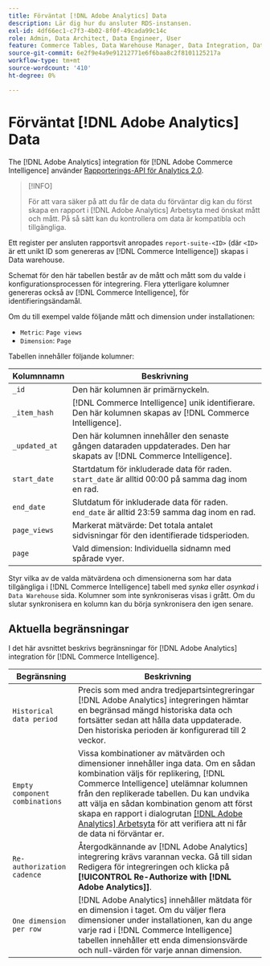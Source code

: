 ```yaml
---
title: Förväntat [!DNL Adobe Analytics] Data
description: Lär dig hur du ansluter RDS-instansen.
exl-id: 4df66ec1-c7f3-4b02-8f0f-49cada99c14c
role: Admin, Data Architect, Data Engineer, User
feature: Commerce Tables, Data Warehouse Manager, Data Integration, Data Import/Export
source-git-commit: 6e2f9e4a9e91212771e6f6baa8c2f8101125217a
workflow-type: tm+mt
source-wordcount: '410'
ht-degree: 0%

---
```


# Förväntat [!DNL Adobe Analytics] Data

The [!DNL Adobe Analytics] integration för [!DNL Adobe Commerce Intelligence] använder [Rapporterings-API för Analytics 2.0](https://developer.adobe.com/analytics-apis/docs/2.0/#!AdobeDocs/analytics-2.0-apis/master/README.md).

>[!INFO]
>
>För att vara säker på att du får de data du förväntar dig kan du först skapa en rapport i [!DNL Adobe Analytics] Arbetsyta med önskat mått och mått. På så sätt kan du kontrollera om data är kompatibla och tillgängliga.

Ett register per ansluten rapportsvit anropades `report-suite-<ID>` (där `<ID>` är ett unikt ID som genereras av [!DNL Commerce Intelligence]) skapas i Data warehouse.

Schemat för den här tabellen består av de mått och mått som du valde i konfigurationsprocessen för integrering. Flera ytterligare kolumner genereras också av [!DNL Commerce Intelligence], för identifieringsändamål.

Om du till exempel valde följande mått och dimension under installationen:
- `Metric`: `Page views`
- `Dimension`: `Page`

Tabellen innehåller följande kolumner:

| Kolumnnamn | Beskrivning |
| --- | --- |
| `_id` | Den här kolumnen är primärnyckeln. |
| `_item_hash` | [!DNL Commerce Intelligence] unik identifierare. Den här kolumnen skapas av [!DNL Commerce Intelligence]. |
| `_updated_at` | Den här kolumnen innehåller den senaste gången dataraden uppdaterades. Den har skapats av [!DNL Commerce Intelligence]. |
| `start_date` | Startdatum för inkluderade data för raden. `start_date` är alltid 00:00 på samma dag inom en rad. |
| `end_date` | Slutdatum för inkluderade data för raden. `end_date` är alltid 23:59 samma dag inom en rad. |
| `page_views` | Markerat mätvärde: Det totala antalet sidvisningar för den identifierade tidsperioden. |
| `page` | Vald dimension: Individuella sidnamn med spårade vyer. |

Styr vilka av de valda mätvärdena och dimensionerna som har data tillgängliga i [!DNL Commerce Intelligence] tabell med *synka* eller *osynkad* i `Data Warehouse` sida. Kolumner som inte synkroniseras visas i grått. Om du slutar synkronisera en kolumn kan du börja synkronisera den igen senare.

## Aktuella begränsningar

I det här avsnittet beskrivs begränsningar för [!DNL Adobe Analytics] integration för [!DNL Commerce Intelligence].

| Begränsning | Beskrivning |
| --- | --- |
| `Historical data period` | Precis som med andra tredjepartsintegreringar [!DNL Adobe Analytics] integreringen hämtar en begränsad mängd historiska data och fortsätter sedan att hålla data uppdaterade. Den historiska perioden är konfigurerad till 2 veckor. |
| `Empty component combinations` | Vissa kombinationer av mätvärden och dimensioner innehåller inga data. Om en sådan kombination väljs för replikering, [!DNL Commerce Intelligence] utelämnar kolumnen från den replikerade tabellen. Du kan undvika att välja en sådan kombination genom att först skapa en rapport i dialogrutan [[!DNL Adobe Analytics] Arbetsyta](https://experienceleague.adobe.com/docs/analytics/analyze/analysis-workspace/home.html) för att verifiera att ni får de data ni förväntar er. |
| `Re-authorization cadence` | Återgodkännande av [!DNL Adobe Analytics] integrering krävs varannan vecka. Gå till sidan Redigera för integreringen och klicka på **[!UICONTROL Re-Authorize with [!DNL Adobe Analytics]]**. |
| `One dimension per row` | [!DNL Adobe Analytics] innehåller mätdata för en dimension i taget. Om du väljer flera dimensioner under installationen, kan du ange varje rad i [!DNL Commerce Intelligence] tabellen innehåller ett enda dimensionsvärde och null-värden för varje annan dimension. |
